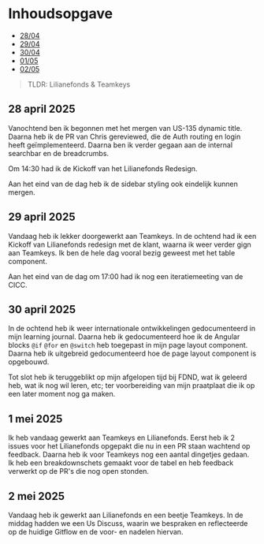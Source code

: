 # Inhoudsopgave

  - [28/04](#28-april-2025)
  - [29/04](#29-april-2025)
  - [30/04](#30-april-2025)
  - [01/05](#1-mei-2025)
  - [02/05](#2-mei-2025)

> TLDR: Lilianefonds & Teamkeys

## 28 april 2025

Vanochtend ben ik begonnen met het mergen van US-135 dynamic title. Daarna heb ik de PR van Chris gereviewed, die de Auth routing en login heeft geïmplementeerd. Daarna ben ik verder gegaan aan de internal searchbar en de breadcrumbs.

Om 14:30 had ik de Kickoff van het Lilianefonds Redesign.

Aan het eind van de dag heb ik de sidebar styling ook eindelijk kunnen mergen.

## 29 april 2025

Vandaag heb ik lekker doorgewerkt aan Teamkeys. In de ochtend had ik een Kickoff van Lilianefonds redesign met de klant, waarna ik weer verder gign aan Teamkeys.
Ik ben de hele dag vooral bezig geweest met het table component.

Aan het eind van de dag om 17:00 had ik nog een iteratiemeeting van de CICC.

## 30 april 2025

In de ochtend heb ik weer internationale ontwikkelingen gedocumenteerd in mijn learning journal. Daarna heb ik gedocumenteerd hoe ik de Angular blocks `@if` `@for` en `@switch` heb toegepast in mijn page layout component. Daarna heb ik uitgebreid gedocumenteerd hoe de page layout component is opgebouwd.

Tot slot heb ik teruggeblikt op mijn afgelopen tijd bij FDND, wat ik geleerd heb, wat ik nog wil leren, etc; ter voorbereiding van mijn praatplaat die ik op een later moment nog ga maken.

## 1 mei 2025

Ik heb vandaag gewerkt aan Teamkeys en Lilianefonds. Eerst heb ik 2 issues voor het Lilianefonds opgepakt die nu in een PR staan wachtend op feedback. Daarna heb ik voor Teamkeys nog een aantal dingetjes gedaan. Ik heb een breakdownschets gemaakt voor de tabel en heb feedback verwerkt op de PR's die nog open stonden.

## 2 mei 2025

Vandaag heb ik gewerkt aan Lilianefonds en een beetje Teamkeys. In de middag hadden we een Us Discuss, waarin we bespraken en reflecteerde op de huidige Gitflow en de voor- en nadelen hiervan.
